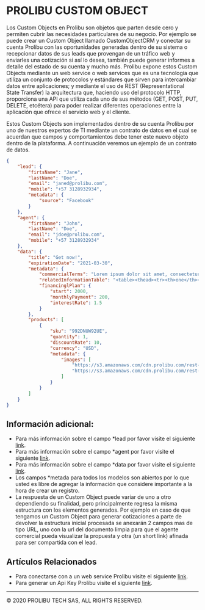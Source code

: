 PROLIBU CUSTOM OBJECT
======

Los Custom Objects en Prolibu son objetos que parten desde cero y permiten cubrir las necesidades particulares de su negocio. Por ejemplo se puede crear un Custom Object llamado CustomObjectCRM y conectar su cuenta Prolibu con las oportunidades generadas dentro de su sistema o recepcionar datos de sus leads que provengan de un tráfico web y enviarles una cotización si así lo desea, también puede generar informes a detalle del estado de su cuenta y mucho más. Prolibu expone estos Custom Objects mediante un web service o web services que es una tecnología que utiliza un conjunto de protocolos y estándares que sirven para intercambiar datos entre aplicaciones; y mediante el uso de REST (Representational State Transfer) la arquitectura que, haciendo uso del protocolo HTTP, proporciona una API que utiliza cada uno de sus métodos (GET, POST, PUT, DELETE, etcétera) para poder realizar diferentes operaciones entre la aplicación que ofrece el servicio web y el cliente.

Estos Custom Objects son implementados dentro de su cuenta Prolibu por uno de nuestros expertos de TI mediante un contrato de datos en el cual se acuerdan que campos y comportamientos debe tener este nuevo objeto dentro de la plataforma. A continuación veremos un ejemplo de un contrato de datos.

```json
{
    "lead": {
        "firtsName": "Jane",
        "lastName": "Doe",  
        "email": "janed@prolibu.com",
        "mobile": "+57 3128932934",
        "metadata": {
            "source": "Facebook"
        }
    },
    "agent": {
        "firtsName": "John",
        "lastName": "Doe",  
        "email": "jdoe@prolibu.com",
        "mobile": "+57 3128932934"
    },
    "data": {
        "title": "Get now!",
        "expirationDate": "2021-03-30",
        "metadata": {
            "commercialTerms": "Lorem ipsum dolor sit amet, consectetur adipiscing elit. Nullam egestas eu risus nec tristique.",
            "relatedInformationTable": "<table><thead><tr><th>one</th></tr></thead><tbody><tr><td>description</td></tr></tbody></table>",
            "financinglPlan": {
                "start": 2000,
                "monthlyPayment": 200,
                "interestRate": 1.5
            }
        },
        "products": [
            {
                "sku": "992DNUW92UE",
                "quantity": 1,
                "discountRate": 10,
                "currency": "USD",
                "metadata": {
                    "images": [
                        "https://s3.amazonaws.com/cdn.prolibu.com/rest-api-doc-images/Profile-menu.png",
                        "https://s3.amazonaws.com/cdn.prolibu.com/rest-api-doc-images/Profile-menu.png"
                    ]
                }    
            }
        ] 
    }
}
```

## Información adicional: 
* Para más información sobre el campo *lead por favor visite el siguiente [link](https://nodriza-io.github.io/nodriza/#/reference-lead).
* Para más información sobre el campo *agent por favor visite el siguiente [link](https://nodriza-io.github.io/nodriza/#/reference-user).
* Para más información sobre el campo *data por favor visite el siguiente [link](https://nodriza-io.github.io/nodriza/#/reference-proposal).
* Los campos *metada para todos los modelos son abiertos por lo que usted es libre de agregar la información que considere importante a la hora de crear un registro. 
* La respuesta de un Custom Object puede variar de uno  a otro dependiendo su finalidad, pero principalmente regresa la misma estructura con los elementos generados. Por ejemplo en caso de que tengamos un Custom Object para generar cotizaciones a parte de devolver la estructura inicial procesada se anexarán 2 campos mas de tipo URL, uno con la url del documento limpia para que el agente comercial pueda visualizar la propuesta y otra (un short link) afinada para ser compartida con el lead.


## Artículos Relacionados
* Para conectarse con a un web service Prolibu visite el siguiente [link](https://nodriza-io.github.io/nodriza/#/guide).
* Para generar un Api Key Prolibu visite el siguiente [link](https://github.com/nodriza-io/nodriza/blob/master/docs/api-key.md).


---------------
© 2020 PROLIBU TECH SAS, ALL RIGHTS RESERVED.
